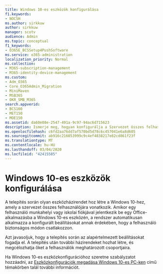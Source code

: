 ```yaml
---
title: Windows 10-es eszközök konfigurálása
f1.keywords:
- NOCSH
ms.author: sirkkuw
author: sirkkuw
manager: scotv
audience: Admin
ms.topic: conceptual
f1_keywords:
- O365E_BCSSetup4PushSoftware
ms.service: o365-administration
localization_priority: Normal
ms.collection:
- M365-subscription-management
- M365-identity-device-management
ms.custom:
- Adm_O365
- Core_O365Admin_Migration
- MiniMaven
- MSB365
- OKR_SMB_M365
search.appverid:
- BCS160
- MET150
- MOE150
ms.assetid: da60e08e-2547-491a-9c97-94ac6d715623
description: Ismerje meg, hogyan konfigurálja a Szervezet összes felhasználójára vonatkozó Windows 10-es eszközházirendeket, és biztosítsa, hogy biztonságos módon csatlakozzanak.
ms.openlocfilehash: c6fd2aa76dd7af570bd5d78c6c457041e6a8d605
ms.sourcegitcommit: ab916c216053999c9c4ef4838217e82cd861f23f
ms.translationtype: MT
ms.contentlocale: hu-HU
ms.lasthandoff: 03/04/2020
ms.locfileid: "42415585"
---
```

# <a name="configure-windows-10-devices"></a>Windows 10-es eszközök konfigurálása

A telepítés során olyan eszközházirendet hoz létre a Windows 10-hez, amely a szervezet összes felhasználójára vonatkozik. Amikor egy felhasználó munkahelyi vagy iskolai fiókjával jelentkezik be egy Office-alkalmazásba a Windows 10-es eszközén, a rendszer automatikusan alkalmazza a konfigurált beállításokat annak érdekében, hogy a felhasználó biztonságos módon csatlakozzon.
  
Azt javasoljuk, hogy a telepítés során az alapértelmezett beállításokat fogadja el. A telepítés után további házirendeket hozhat létre, és megcélozhatja őket a felhasználók meghatározott csoportjaira.
  
Ha Windows 10-es eszközkonfigurációhoz szeretne szabályzatot hozzáadni, az [Eszközkonfigurációk megadása Windows 10-es PC-ken](protection-settings-for-windows-10-pcs.md) című témakörben talál további információt.
  

